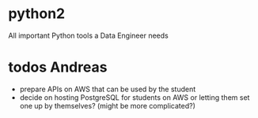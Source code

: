 # python2
 All important Python tools a Data Engineer needs


# todos Andreas

- prepare APIs on AWS that can be used by the student
- decide on hosting PostgreSQL for students on AWS or letting them set one up by themselves? (might be more complicated?)